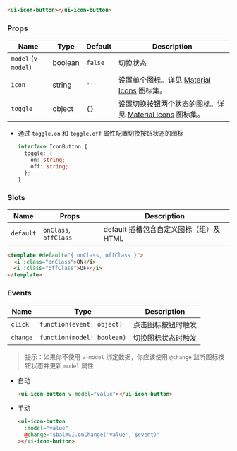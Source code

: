 ```html
<ui-icon-button></ui-icon-button>
```

### Props

| Name                | Type    | Default | Description                                                          |
| ------------------- | ------- | ------- | -------------------------------------------------------------------- |
| `model` (`v-model`) | boolean | `false` | 切换状态                                                             |
| `icon`              | string  | `''`    | 设置单个图标。详见 [Material Icons](/#/icons) 图标集。               |
| `toggle`            | object  | `{}`    | 设置切换按钮两个状态的图标。详见 [Material Icons](/#/icons) 图标集。 |

- 通过 `toggle.on` 和 `toggle.off` 属性配置切换按钮状态的图标

  ```ts
  interface IconButton {
    toggle: {
      on: string;
      off: string;
    };
  }
  ```

### Slots

| Name      | Props                 | Description                             |
| --------- | --------------------- | --------------------------------------- |
| `default` | `onClass`, `offClass` | default 插槽包含自定义图标（组）及 HTML |

```html
<template #default="{ onClass, offClass }">
  <i :class="onClass">ON</i>
  <i :class="offClass">OFF</i>
</template>
```

### Events

| Name     | Type                       | Description        |
| -------- | -------------------------- | ------------------ |
| `click`  | `function(event: object)`  | 点击图标按钮时触发 |
| `change` | `function(model: boolean)` | 切换图标状态时触发 |

> 提示：如果你不使用 `v-model` 绑定数据，你应该使用 `@change` 监听图标按钮状态并更新 `model` 属性

- 自动

  ```html
  <ui-icon-button v-model="value"></ui-icon-button>
  ```

- 手动

  ```html
  <ui-icon-button
    :model="value"
    @change="$balmUI.onChange('value', $event)"
  ></ui-icon-button>
  ```
